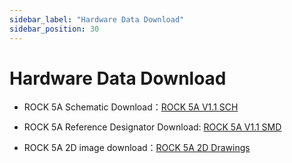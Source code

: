 ```yaml
---
sidebar_label: "Hardware Data Download"
sidebar_position: 30
---
```


# Hardware Data Download

- ROCK 5A Schematic Download：[ROCK 5A V1.1 SCH ](https://dl.radxa.com/rock5/5a/docs/hw/radxa_rock5a_V1.1_sch.pdf)

- ROCK 5A Reference Designator Download: [ROCK 5A V1.1 SMD](https://dl.radxa.com/rock5/5a/docs/hw/radxa_rock5a_V1.1_smd.pdf)

- ROCK 5A 2D image download：[ROCK 5A 2D Drawings](https://dl.radxa.com/rock5/5a/docs/hw/radxa_rock5a_X1.11_2D.dxf)
